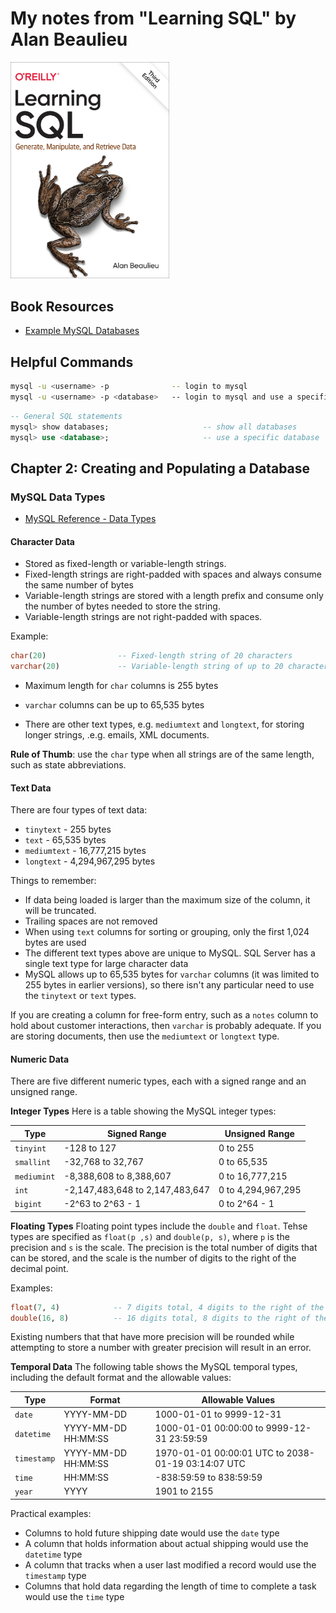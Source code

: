 # My notes from "Learning SQL" by Alan Beaulieu

<img src='images/1744531821624.png' width='254'/>

## Book Resources
- [Example MySQL Databases](https://dev.mysql.com/doc/index-other.html)

## Helpful Commands

```bash
mysql -u <username> -p              -- login to mysql
mysql -u <username> -p <database>   -- login to mysql and use a specific database
```

```sql
-- General SQL statements
mysql> show databases;                     -- show all databases
mysql> use <database>;                     -- use a specific database
```


## Chapter 2: Creating and Populating a Database

### MySQL Data Types

- [MySQL Reference - Data Types](https://dev.mysql.com/doc/refman/8.4/en/data-types.html)

#### Character Data
- Stored as fixed-length or variable-length strings.
- Fixed-length strings are right-padded with spaces and always consume the same
  number of bytes
- Variable-length strings are stored with a length prefix and consume only the
  number of bytes needed to store the string.
- Variable-length strings are not right-padded with spaces.

Example:
```sql
char(20)                -- Fixed-length string of 20 characters
varchar(20)             -- Variable-length string of up to 20 characters
```

- Maximum length for `char` columns is 255 bytes
- `varchar` columns can be up to 65,535 bytes

- There are other text types, e.g. `mediumtext` and `longtext`, for storing longer strings, .e.g. emails, XML documents.

**Rule of Thumb**: use the `char` type when all strings are of the same length, such as state abbreviations.

#### Text Data

There are four types of text data:
- `tinytext` - 255 bytes
- `text` - 65,535 bytes
- `mediumtext` - 16,777,215 bytes
- `longtext` - 4,294,967,295 bytes

Things to remember:
- If data being loaded is larger than the maximum size of the column, it will be truncated.
- Trailing spaces are not removed
- When using `text` columns for sorting or grouping, only the first 1,024 bytes are used
- The different text types above are unique to MySQL. SQL Server has a single text type for large character data
- MySQL allows up to 65,535 bytes for `varchar` columns (it was limited to 255 bytes in earlier versions), so there isn't any particular need to use the `tinytext` or `text` types.

If you are creating a column for free-form entry, such as a `notes` column to hold about customer interactions, then `varchar` is probably adequate. If you are storing documents, then use the `mediumtext` or `longtext` type.

#### Numeric Data

There are five different numeric types, each with a signed range and an unsigned range.

**Integer Types**
Here is a table showing the MySQL integer types:

| Type        | Signed Range                    | Unsigned Range     |
| ----------- | ------------------------------- | ------------------ |
| `tinyint`   | -128 to 127                     | 0 to 255           |
| `smallint`  | -32,768 to 32,767               | 0 to 65,535        |
| `mediumint` | -8,388,608 to 8,388,607         | 0 to 16,777,215    |
| `int`       | -2,147,483,648 to 2,147,483,647 | 0 to 4,294,967,295 |
| `bigint`    | -2^63 to 2^63 - 1               | 0 to 2^64 - 1      |

**Floating Types**
Floating point types include the `double` and `float`. Tehse types are specified as `float(p ,s)` and `double(p, s)`, where `p` is the precision and `s` is the scale. The precision is the total number of digits that can be stored, and the scale is the number of digits to the right of the decimal point.

Examples:
```sql
float(7, 4)            -- 7 digits total, 4 digits to the right of the decimal, i.e. 123.4567
double(16, 8)          -- 16 digits total, 8 digits to the right of the decimal, i.e. 12345678.12345678
```

Existing numbers that that have more precision will be rounded while attempting to store a number with greater precision will result in an error.

**Temporal Data**
The following table shows the MySQL temporal types, including the default format and the allowable values:

| Type        | Format              | Allowable Values                                   |
| ----------- | ------------------- | -------------------------------------------------- |
| `date`      | YYYY-MM-DD          | 1000-01-01 to 9999-12-31                           |
| `datetime`  | YYYY-MM-DD HH:MM:SS | 1000-01-01 00:00:00 to 9999-12-31 23:59:59         |
| `timestamp` | YYYY-MM-DD HH:MM:SS | 1970-01-01 00:00:01 UTC to 2038-01-19 03:14:07 UTC |
| `time`      | HH:MM:SS            | -838:59:59 to 838:59:59                            |
| `year`      | YYYY                | 1901 to 2155                                       |

Practical examples:  
- Columns to hold future shipping date would use the `date` type
- A column that holds information about actual shipping would use the `datetime` type
- A column that tracks when a user last modified a record would use the `timestamp` type
- Columns that hold data regarding the length of time to complete a task would use the `time` type